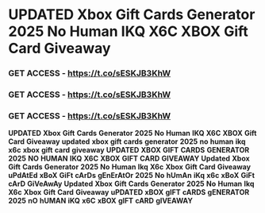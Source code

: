 # <strong>UPDATED</strong> <strong>Xbox</strong> <strong>Gift</strong> <strong>Cards</strong> <strong>Generator</strong> <strong>2025</strong> <strong>No</strong> <strong>Human</strong> <strong>IKQ</strong> <strong>X6C</strong> <strong>XBOX</strong> <strong>Gift</strong> <strong>Card</strong> <strong>Giveaway</strong>

### <strong>GET</strong> <strong>ACCESS</strong> <strong>-</strong> <strong>https://t.co/sESKJB3KhW</strong>

### <strong>GET</strong> <strong>ACCESS</strong> <strong>-</strong> <strong>https://t.co/sESKJB3KhW</strong>

### <strong>GET</strong> <strong>ACCESS</strong> <strong>-</strong> <strong>https://t.co/sESKJB3KhW</strong>

<strong>UPDATED</strong> <strong>Xbox</strong> <strong>Gift</strong> <strong>Cards</strong> <strong>Generator</strong> <strong>2025</strong> <strong>No</strong> <strong>Human</strong> <strong>IKQ</strong> <strong>X6C</strong> <strong>XBOX</strong> <strong>Gift</strong> <strong>Card</strong> <strong>Giveaway</strong> <strong>updated</strong> <strong>xbox</strong> <strong>gift</strong> <strong>cards</strong> <strong>generator</strong> <strong>2025</strong> <strong>no</strong> <strong>human</strong> <strong>ikq</strong> <strong>x6c</strong> <strong>xbox</strong> <strong>gift</strong> <strong>card</strong> <strong>giveaway</strong> <strong>UPDATED</strong> <strong>XBOX</strong> <strong>GIFT</strong> <strong>CARDS</strong> <strong>GENERATOR</strong> <strong>2025</strong> <strong>NO</strong> <strong>HUMAN</strong> <strong>IKQ</strong> <strong>X6C</strong> <strong>XBOX</strong> <strong>GIFT</strong> <strong>CARD</strong> <strong>GIVEAWAY</strong> <strong>Updated</strong> <strong>Xbox</strong> <strong>Gift</strong> <strong>Cards</strong> <strong>Generator</strong> <strong>2025</strong> <strong>No</strong> <strong>Human</strong> <strong>Ikq</strong> <strong>X6c</strong> <strong>Xbox</strong> <strong>Gift</strong> <strong>Card</strong> <strong>Giveaway</strong> <strong>uPdAtEd</strong> <strong>xBoX</strong> <strong>GiFt</strong> <strong>cArDs</strong> <strong>gEnErAtOr</strong> <strong>2025</strong> <strong>No</strong> <strong>hUmAn</strong> <strong>iKq</strong> <strong>x6c</strong> <strong>xBoX</strong> <strong>GiFt</strong> <strong>cArD</strong> <strong>GiVeAwAy</strong> <strong>Updated</strong> <strong>Xbox</strong> <strong>Gift</strong> <strong>Cards</strong> <strong>Generator</strong> <strong>2025</strong> <strong>No</strong> <strong>Human</strong> <strong>Ikq</strong> <strong>X6c</strong> <strong>Xbox</strong> <strong>Gift</strong> <strong>Card</strong> <strong>Giveaway</strong> <strong>uPDATED</strong> <strong>xBOX</strong> <strong>gIFT</strong> <strong>cARDS</strong> <strong>gENERATOR</strong> <strong>2025</strong> <strong>nO</strong> <strong>hUMAN</strong> <strong>iKQ</strong> <strong>x6C</strong> <strong>xBOX</strong> <strong>gIFT</strong> <strong>cARD</strong> <strong>gIVEAWAY</strong>
